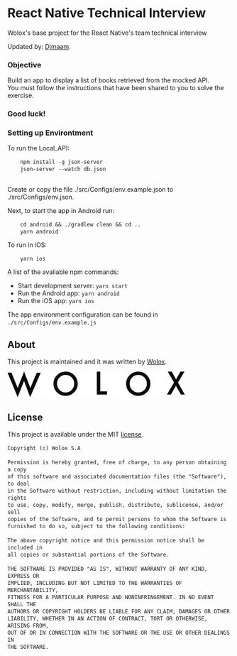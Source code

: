 # React Native Technical Interview

Wolox's base project for the React Native's team technical interview

Updated by: [Djmaam](https://marcosarrieta.dev).

### Objective

Build an app to display a list of books retrieved from the mocked API.  
You must follow the instructions that have been shared to you to solve the exercise.

### Good luck!

### Setting up Environtment

To run the Local_API:

```shell
    npm install -g json-server
    json-server --watch db.json
    
```

Create or copy the file ./src/Configs/env.example.json to ./src/Configs/env.json.

Next, to start the app in Android run:

```shell
    cd android && ./gradlew clean && cd ..
    yarn android
```

To run in iOS:

```shell
    yarn ios
```

A list of the avaliable npm commands:

- Start development server: `yarn start`
- Run the Android app: `yarn android`
- Run the iOS app: `yarn ios`

The app environment configuration can be found in `./src/Configs/env.example.js`

## <a name="topic-about"></a> About

This project is maintained and it was written by [Wolox](http://www.wolox.com.ar).

![Wolox](https://raw.githubusercontent.com/Wolox/press-kit/master/logos/logo_banner.png)

## <a name="topic-license"></a> License

This project is available under the MIT [license](https://raw.githubusercontent.com/Wolox/wolmo-core-android/master/LICENSE.md).

    Copyright (c) Wolox S.A

    Permission is hereby granted, free of charge, to any person obtaining a copy
    of this software and associated documentation files (the "Software"), to deal
    in the Software without restriction, including without limitation the rights
    to use, copy, modify, merge, publish, distribute, sublicense, and/or sell
    copies of the Software, and to permit persons to whom the Software is
    furnished to do so, subject to the following conditions:

    The above copyright notice and this permission notice shall be included in
    all copies or substantial portions of the Software.

    THE SOFTWARE IS PROVIDED "AS IS", WITHOUT WARRANTY OF ANY KIND, EXPRESS OR
    IMPLIED, INCLUDING BUT NOT LIMITED TO THE WARRANTIES OF MERCHANTABILITY,
    FITNESS FOR A PARTICULAR PURPOSE AND NONINFRINGEMENT. IN NO EVENT SHALL THE
    AUTHORS OR COPYRIGHT HOLDERS BE LIABLE FOR ANY CLAIM, DAMAGES OR OTHER
    LIABILITY, WHETHER IN AN ACTION OF CONTRACT, TORT OR OTHERWISE, ARISING FROM,
    OUT OF OR IN CONNECTION WITH THE SOFTWARE OR THE USE OR OTHER DEALINGS IN
    THE SOFTWARE.

